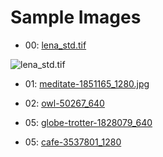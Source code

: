 # Sample Images

- 00: [lena_std.tif](lena_std.tif) 

![lena_std.tif](lena.std.tif "lena_std.tif") 

- 01: [meditate-1851165_1280.jpg](https://pixabay.com/en/photos/1851165/)

- 02: [owl-50267_640](https://pixabay.com/en/photos/50267/)

- 05: [globe-trotter-1828079_640](https://pixabay.com/en/photos/1828079/)

- 05: [cafe-3537801_1280](https://pixabay.com/en/photos/3537801/)
